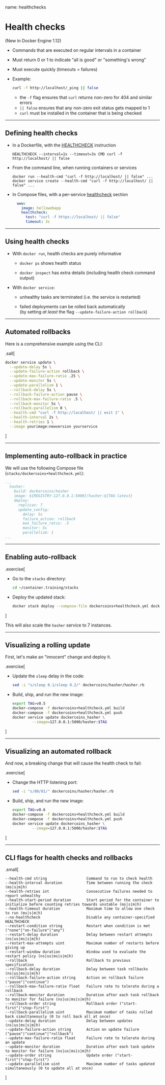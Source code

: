 name: healthchecks

# Health checks

(New in Docker Engine 1.12)

- Commands that are executed on regular intervals in a container

- Must return 0 or 1 to indicate "all is good" or "something's wrong"

- Must execute quickly (timeouts = failures)

- Example:
  ```bash
  curl -f http://localhost/_ping || false
  ```
  - the `-f` flag ensures that `curl` returns non-zero for 404 and similar errors
  - `|| false` ensures that any non-zero exit status gets mapped to 1
  - `curl` must be installed in the container that is being checked

---

## Defining health checks

- In a Dockerfile, with the [HEALTHCHECK](https://docs.docker.com/engine/reference/builder/#healthcheck) instruction
  ```
  HEALTHCHECK --interval=1s --timeout=3s CMD curl -f http://localhost/ || false
  ```

- From the command line, when running containers or services
  ```
  docker run --health-cmd "curl -f http://localhost/ || false" ...
  docker service create --health-cmd "curl -f http://localhost/ || false" ...
  ```

- In Compose files, with a per-service [healthcheck](https://docs.docker.com/compose/compose-file/#healthcheck) section
  ```yaml
    www:
      image: hellowebapp
      healthcheck:
        test: "curl -f https://localhost/ || false"
        timeout: 3s
  ```

---

## Using health checks

- With `docker run`, health checks are purely informative

  - `docker ps` shows health status

  - `docker inspect` has extra details (including health check command output)

- With `docker service`:

  - unhealthy tasks are terminated (i.e. the service is restarted)

  - failed deployments can be rolled back automatically
    <br/>(by setting *at least* the flag `--update-failure-action rollback`)

---

## Automated rollbacks

Here is a comprehensive example using the CLI:

.sall[
```bash
docker service update \
  --update-delay 5s \
  --update-failure-action rollback \
  --update-max-failure-ratio .25 \
  --update-monitor 5s \
  --update-parallelism 1 \
  --rollback-delay 5s \
  --rollback-failure-action pause \
  --rollback-max-failure-ratio .5 \
  --rollback-monitor 5s \
  --rollback-parallelism 0 \
  --health-cmd "curl -f http://localhost/ || exit 1" \
  --health-interval 2s \
  --health-retries 1 \
  --image yourimage:newversion yourservice
```
]

---

## Implementing auto-rollback in practice

We will use the following Compose file (`stacks/dockercoins+healthcheck.yml`):

```yaml
...
  hasher:
    build: dockercoins/hasher
    image: ${REGISTRY-127.0.0.1:5000}/hasher:${TAG-latest}
    deploy:
      replicas: 7
      update_config:
        delay: 5s
        failure_action: rollback
        max_failure_ratio: .5
        monitor: 5s
        parallelism: 1
...
```

---

## Enabling auto-rollback

.exercise[

- Go to the `stacks` directory:
  ```bash
  cd ~/container.training/stacks
  ```

- Deploy the updated stack:
  ```bash
  docker stack deploy --compose-file dockercoins+healthcheck.yml dockercoins 
  ```

]

This will also scale the `hasher` service to 7 instances.

---

## Visualizing a rolling update

First, let's make an "innocent" change and deploy it.

.exercise[

- Update the `sleep` delay in the code:
  ```bash
  sed -i "s/sleep 0.1/sleep 0.2/" dockercoins/hasher/hasher.rb
  ```

- Build, ship, and run the new image:
  ```bash
  export TAG=v0.5
  docker-compose -f dockercoins+healthcheck.yml build
  docker-compose -f dockercoins+healthcheck.yml push
  docker service update dockercoins_hasher \
           --image=127.0.0.1:5000/hasher:$TAG
  ```

]

---

## Visualizing an automated rollback

And now, a breaking change that will cause the health check to fail:

.exercise[

- Change the HTTP listening port:
  ```bash
  sed -i "s/80/81/" dockercoins/hasher/hasher.rb
  ```

- Build, ship, and run the new image:
  ```bash
  export TAG=v0.6
  docker-compose -f dockercoins+healthcheck.yml build
  docker-compose -f dockercoins+healthcheck.yml push
  docker service update dockercoins_hasher \
           --image=127.0.0.1:5000/hasher:$TAG
  ```

]

---

## CLI flags for health checks and rollbacks

.small[
```
--health-cmd string                  Command to run to check health
--health-interval duration           Time between running the check (ms|s|m|h)
--health-retries int                 Consecutive failures needed to report unhealthy
--health-start-period duration       Start period for the container to initialize before counting retries towards unstable (ms|s|m|h)
--health-timeout duration            Maximum time to allow one check to run (ms|s|m|h)
--no-healthcheck                     Disable any container-specified HEALTHCHECK
--restart-condition string           Restart when condition is met ("none"|"on-failure"|"any")
--restart-delay duration             Delay between restart attempts (ns|us|ms|s|m|h)
--restart-max-attempts uint          Maximum number of restarts before giving up
--restart-window duration            Window used to evaluate the restart policy (ns|us|ms|s|m|h)
--rollback                           Rollback to previous specification
--rollback-delay duration            Delay between task rollbacks (ns|us|ms|s|m|h)
--rollback-failure-action string     Action on rollback failure ("pause"|"continue")
--rollback-max-failure-ratio float   Failure rate to tolerate during a rollback
--rollback-monitor duration          Duration after each task rollback to monitor for failure (ns|us|ms|s|m|h)
--rollback-order string              Rollback order ("start-first"|"stop-first")
--rollback-parallelism uint          Maximum number of tasks rolled back simultaneously (0 to roll back all at once)
--update-delay duration              Delay between updates (ns|us|ms|s|m|h)
--update-failure-action string       Action on update failure ("pause"|"continue"|"rollback")
--update-max-failure-ratio float     Failure rate to tolerate during an update
--update-monitor duration            Duration after each task update to monitor for failure (ns|us|ms|s|m|h)
--update-order string                Update order ("start-first"|"stop-first")
--update-parallelism uint            Maximum number of tasks updated simultaneously (0 to update all at once)
```
]
